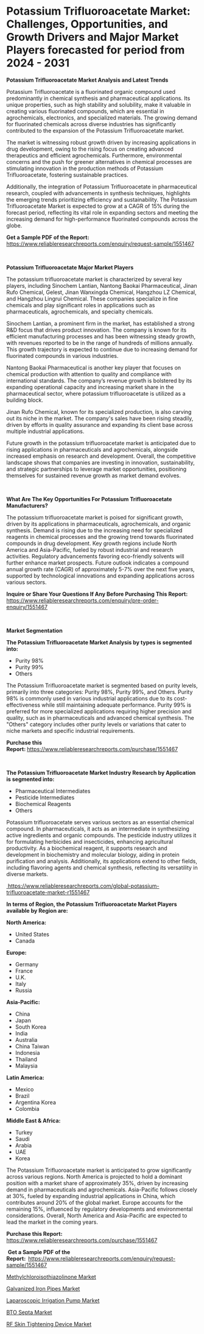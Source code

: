 <p><h1>Potassium Trifluoroacetate Market: Challenges, Opportunities, and Growth Drivers and Major Market Players forecasted for period from 2024 - 2031</h1></p><p><strong>Potassium Trifluoroacetate Market Analysis and Latest Trends</strong></p>
<p><p>Potassium Trifluoroacetate is a fluorinated organic compound used predominantly in chemical synthesis and pharmaceutical applications. Its unique properties, such as high stability and solubility, make it valuable in creating various fluorinated compounds, which are essential in agrochemicals, electronics, and specialized materials. The growing demand for fluorinated chemicals across diverse industries has significantly contributed to the expansion of the Potassium Trifluoroacetate market.</p><p>The market is witnessing robust growth driven by increasing applications in drug development, owing to the rising focus on creating advanced therapeutics and efficient agrochemicals. Furthermore, environmental concerns and the push for greener alternatives in chemical processes are stimulating innovation in the production methods of Potassium Trifluoroacetate, fostering sustainable practices. </p><p>Additionally, the integration of Potassium Trifluoroacetate in pharmaceutical research, coupled with advancements in synthesis techniques, highlights the emerging trends prioritizing efficiency and sustainability. The Potassium Trifluoroacetate Market is expected to grow at a CAGR of 15% during the forecast period, reflecting its vital role in expanding sectors and meeting the increasing demand for high-performance fluorinated compounds across the globe.</p></p>
<p><strong>Get a Sample PDF of the Report:&nbsp;</strong> <a href="https://www.reliableresearchreports.com/enquiry/request-sample/1551467?utm_campaign=5&utm_medium=2&utm_source=Github&utm_content=ia&utm_term=08112024&utm_id=potassium-trifluoroacetate">https://www.reliableresearchreports.com/enquiry/request-sample/1551467</a></p>
<p>&nbsp;</p>
<p><strong>Potassium Trifluoroacetate Major Market Players</strong></p>
<p><p>The potassium trifluoroacetate market is characterized by several key players, including Sinochem Lantian, Nantong Baokai Pharmaceutical, Jinan Rufo Chemical, Gelest, Jinan Wanxingda Chemical, Hangzhou LZ Chemical, and Hangzhou Lingrui Chemical. These companies specialize in fine chemicals and play significant roles in applications such as pharmaceuticals, agrochemicals, and specialty chemicals.</p><p>Sinochem Lantian, a prominent firm in the market, has established a strong R&D focus that drives product innovation. The company is known for its efficient manufacturing processes and has been witnessing steady growth, with revenues reported to be in the range of hundreds of millions annually. This growth trajectory is expected to continue due to increasing demand for fluorinated compounds in various industries.</p><p>Nantong Baokai Pharmaceutical is another key player that focuses on chemical production with attention to quality and compliance with international standards. The company’s revenue growth is bolstered by its expanding operational capacity and increasing market share in the pharmaceutical sector, where potassium trifluoroacetate is utilized as a building block.</p><p>Jinan Rufo Chemical, known for its specialized production, is also carving out its niche in the market. The company's sales have been rising steadily, driven by efforts in quality assurance and expanding its client base across multiple industrial applications.</p><p>Future growth in the potassium trifluoroacetate market is anticipated due to rising applications in pharmaceuticals and agrochemicals, alongside increased emphasis on research and development. Overall, the competitive landscape shows that companies are investing in innovation, sustainability, and strategic partnerships to leverage market opportunities, positioning themselves for sustained revenue growth as market demand evolves.</p></p>
<p>&nbsp;</p>
<p><strong>What Are The Key Opportunities For Potassium Trifluoroacetate Manufacturers?</strong></p>
<p><p>The potassium trifluoroacetate market is poised for significant growth, driven by its applications in pharmaceuticals, agrochemicals, and organic synthesis. Demand is rising due to the increasing need for specialized reagents in chemical processes and the growing trend towards fluorinated compounds in drug development. Key growth regions include North America and Asia-Pacific, fueled by robust industrial and research activities. Regulatory advancements favoring eco-friendly solvents will further enhance market prospects. Future outlook indicates a compound annual growth rate (CAGR) of approximately 5-7% over the next five years, supported by technological innovations and expanding applications across various sectors.</p></p>
<p><strong>Inquire or Share Your Questions If Any Before Purchasing This Report:</strong> <a href="https://www.reliableresearchreports.com/enquiry/pre-order-enquiry/1551467?utm_campaign=5&utm_medium=2&utm_source=Github&utm_content=ia&utm_term=08112024&utm_id=potassium-trifluoroacetate">https://www.reliableresearchreports.com/enquiry/pre-order-enquiry/1551467</a></p>
<p>&nbsp;</p>
<p><strong>Market Segmentation</strong></p>
<p><strong>The Potassium Trifluoroacetate Market Analysis by types is segmented into:</strong></p>
<p><ul><li>Purity 98%</li><li>Purity 99%</li><li>Others</li></ul></p>
<p><p>The Potassium Trifluoroacetate market is segmented based on purity levels, primarily into three categories: Purity 98%, Purity 99%, and Others. Purity 98% is commonly used in various industrial applications due to its cost-effectiveness while still maintaining adequate performance. Purity 99% is preferred for more specialized applications requiring higher precision and quality, such as in pharmaceuticals and advanced chemical synthesis. The "Others" category includes other purity levels or variations that cater to niche markets and specific industrial requirements.</p></p>
<p><strong>Purchase this Report:&nbsp;</strong><a href="https://www.reliableresearchreports.com/purchase/1551467?utm_campaign=5&utm_medium=2&utm_source=Github&utm_content=ia&utm_term=08112024&utm_id=potassium-trifluoroacetate">https://www.reliableresearchreports.com/purchase/1551467</a></p>
<p>&nbsp;</p>
<p><strong>The Potassium Trifluoroacetate Market Industry Research by Application is segmented into:</strong></p>
<p><ul><li>Pharmaceutical Intermediates</li><li>Pesticide Intermediates</li><li>Biochemical Reagents</li><li>Others</li></ul></p>
<p><p>Potassium trifluoroacetate serves various sectors as an essential chemical compound. In pharmaceuticals, it acts as an intermediate in synthesizing active ingredients and organic compounds. The pesticide industry utilizes it for formulating herbicides and insecticides, enhancing agricultural productivity. As a biochemical reagent, it supports research and development in biochemistry and molecular biology, aiding in protein purification and analysis. Additionally, its applications extend to other fields, including flavoring agents and chemical synthesis, reflecting its versatility in diverse markets.</p></p>
<p><a href="https://www.reliableresearchreports.com/global-potassium-trifluoroacetate-market-r1551467?utm_campaign=5&utm_medium=2&utm_source=Github&utm_content=ia&utm_term=08112024&utm_id=potassium-trifluoroacetate">&nbsp;https://www.reliableresearchreports.com/global-potassium-trifluoroacetate-market-r1551467</a></p>
<p><strong>In terms of Region, the Potassium Trifluoroacetate Market Players available by Region are:</strong></p>
<p>
    <p> <strong> North America: </strong>
        <ul>
            <li>United States</li>
            <li>Canada</li>
        </ul>
        </p> 
    <p> <strong> Europe: </strong>
        <ul>
            <li>Germany</li>
            <li>France</li>
            <li>U.K.</li>
            <li>Italy</li>
            <li>Russia</li>
        </ul>
        </p> 
    <p> <strong> Asia-Pacific: </strong>
        <ul>
            <li>China</li>
            <li>Japan</li>
            <li>South Korea</li>
            <li>India</li>
            <li>Australia</li>
            <li>China Taiwan</li>
            <li>Indonesia</li>
            <li>Thailand</li>
            <li>Malaysia</li>
        </ul>
        </p> 
    <p> <strong> Latin America: </strong>
        <ul>
            <li>Mexico</li>
            <li>Brazil</li>
            <li>Argentina Korea</li>
            <li>Colombia</li>
        </ul>
        </p> 
    <p> <strong> Middle East & Africa: </strong>
        <ul>
            <li>Turkey</li>
            <li>Saudi</li>
            <li>Arabia</li>
            <li>UAE</li>
            <li>Korea</li>
        </ul>
    </p>
    </p>
<p><p>The Potassium Trifluoroacetate market is anticipated to grow significantly across various regions. North America is projected to hold a dominant position with a market share of approximately 35%, driven by increasing demand in pharmaceuticals and agrochemicals. Asia-Pacific follows closely at 30%, fueled by expanding industrial applications in China, which contributes around 20% of the global market. Europe accounts for the remaining 15%, influenced by regulatory developments and environmental considerations. Overall, North America and Asia-Pacific are expected to lead the market in the coming years.</p></p>
<p><strong>Purchase this Report: </strong><a href="https://www.reliableresearchreports.com/purchase/1551467?utm_campaign=5&utm_medium=2&utm_source=Github&utm_content=ia&utm_term=08112024&utm_id=potassium-trifluoroacetate">https://www.reliableresearchreports.com/purchase/1551467</a></p>
<p>&nbsp;<strong>Get a Sample PDF of the Report:&nbsp;&nbsp;</strong><a href="https://www.reliableresearchreports.com/enquiry/request-sample/1551467?utm_campaign=5&utm_medium=2&utm_source=Github&utm_content=ia&utm_term=08112024&utm_id=potassium-trifluoroacetate">https://www.reliableresearchreports.com/enquiry/request-sample/1551467</a></p>
<p><strong></strong></p>
<p><p><a href="https://github.com/HeatherFernandez476/Market-Research-Report-List-1/blob/main/methylchloroisothiazolinone-market.md?utm_campaign=5&utm_medium=2&utm_source=Github&utm_content=ia&utm_term=08112024&utm_id=potassium-trifluoroacetate">Methylchloroisothiazolinone Market</a></p><p><a href="https://github.com/Rekhakhatun65/Market-Research-Report-List-1/blob/main/galvanized-iron-pipes-market.md?utm_campaign=5&utm_medium=2&utm_source=Github&utm_content=ia&utm_term=08112024&utm_id=potassium-trifluoroacetate">Galvanized Iron Pipes Market</a></p><p><a href="https://issuu.com/reportprime-2/docs/laparoscopic-irrigation-pump-market_ee677a363229d1?utm_campaign=5&utm_medium=2&utm_source=Github&utm_content=ia&utm_term=08112024&utm_id=potassium-trifluoroacetate">Laparoscopic Irrigation Pump Market</a></p><p><a href="https://issuu.com/reportprime-2/docs/bto-septa-market-size-2030.pptx_e69bb4a13790cb?utm_campaign=5&utm_medium=2&utm_source=Github&utm_content=ia&utm_term=08112024&utm_id=potassium-trifluoroacetate">BTO Septa Market</a></p><p><a href="https://issuu.com/reportprime-2/docs/rf-skin-tightening-device-market-si_c466fdbd495704?utm_campaign=5&utm_medium=2&utm_source=Github&utm_content=ia&utm_term=08112024&utm_id=potassium-trifluoroacetate">RF Skin Tightening Device Market</a></p></p>